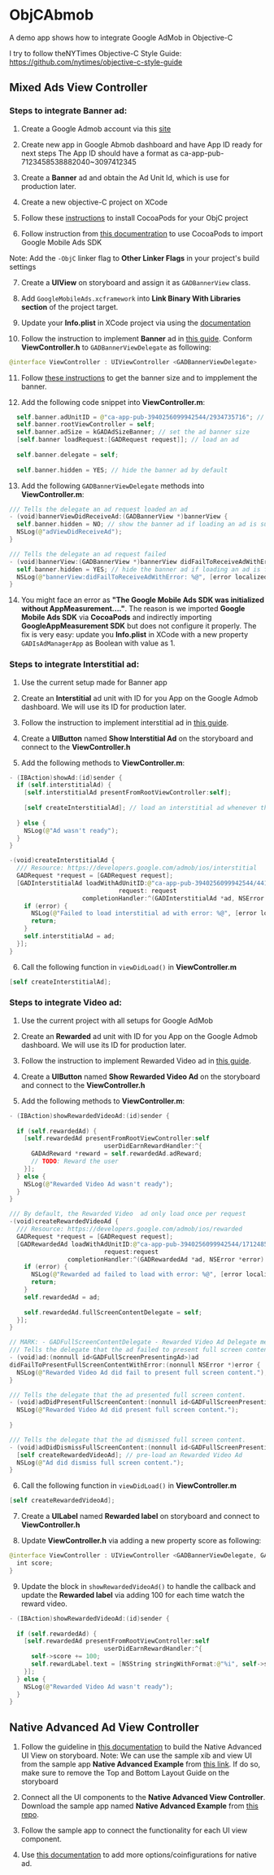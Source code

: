 # ObjCAbmob
A demo app shows how to integrate Google AdMob in Objective-C

I try to follow theNYTimes Objective-C Style Guide:
https://github.com/nytimes/objective-c-style-guide


## Mixed Ads View Controller

### Steps to integrate Banner ad:

1. Create a Google Admob account via this [site](https://admob.google.com/home/?gclid=Cj0KCQjw7MGJBhD-ARIsAMZ0eeucLf-48HPMilo0v5rRjU8UXn5drQSRU-GWmHuehL5QEV7AqPK8wioaAhDbEALw_wcB)

2. Create new app in Google Abmob dashboard and have App ID ready for next steps
The App ID should have a format as ca-app-pub-7123458538882040~3097412345

3. Create a **Banner** ad and obtain the Ad Unit Id, which is use for production later.

4. Create a new objective-C project on XCode

5. Follow these [instructions](https://medium.com/@soufianerafik/how-to-add-pods-to-an-xcode-project-2994aa2abbf1) to install CocoaPods for your ObjC project

6. Follow instruction from [this documentration](https://developers.google.com/admob/ios/quick-start) to use CocoaPods to import Google Mobile Ads SDK

Note: Add the `-ObjC` linker flag to **Other Linker Flags** in your project's build settings

7. Create a **UIView** on storyboard and assign it as `GADBannerView` class. 

8. Add `GoogleMobileAds.xcframework` into **Link Binary With Libraries section** of the project target.
 
9. Update your **Info.plist** in XCode project via using the [documentation](https://developers.google.com/admob/ios/quick-start#update_your_infoplist)

10. Follow the instruction to implement **Banner** ad in [this guide](https://developers.google.com/admob/ios/banner). Conform **ViewController.h** to `GADBannerViewDelegate` as following: 

```swift
@interface ViewController : UIViewController <GADBannerViewDelegate>
```

11. Follow [these instructions](https://developers.google.com/admob/ios/banner#objective-c) to get the banner size and to impplement the banner.

12. Add the following code snippet into **ViewController.m**: 

```swift
  self.banner.adUnitID = @"ca-app-pub-3940256099942544/2934735716"; // use Test Ad ID
  self.banner.rootViewController = self;
  self.banner.adSize = kGADAdSizeBanner; // set the ad banner size
  [self.banner loadRequest:[GADRequest request]]; // load an ad
  
  self.banner.delegate = self;
  
  self.banner.hidden = YES; // hide the banner ad by default
  ```
  
13. Add the following `GADBannerViewDelegate` methods into **ViewController.m**:

```swift 
/// Tells the delegate an ad request loaded an ad
- (void)bannerViewDidReceiveAd:(GADBannerView *)bannerView {
  self.banner.hidden = NO; // show the banner ad if loading an ad is successful
  NSLog(@"adViewDidReceiveAd");
}

/// Tells the delegate an ad request failed
- (void)bannerView:(GADBannerView *)bannerView didFailToReceiveAdWithError:(NSError *)error {
  self.banner.hidden = YES; // hide the banner ad if loading an ad is failed
  NSLog(@"bannerView:didFailToReceiveAdWithError: %@", [error localizedDescription]);
}

```

14. You might face an error as **"The Google Mobile Ads SDK was initialized without AppMeasurement...."**. The reason is we imported **Google Mobile Ads SDK** via **CocoaPods** and indirectly importing **GoogleAppMeasurement SDK** but does not configure it properly. The fix is very easy: update you **Info.plist** in XCode with a new property `GADIsAdManagerApp` as Boolean with value as 1.


### Steps to integrate Interstitial ad: 

1. Use the current setup made for Banner app

2. Create an **Interstitial** ad unit with ID for you App on the Google Admob dashboard. We will use its ID for production later.

3. Follow the instruction to implement interstitial ad in [this guide](https://developers.google.com/admob/ios/interstitial).

4. Create a **UIButton** named **Show Interstitial Ad** on the storyboard and connect to the **ViewController.h**

5. Add the following methods to **ViewController.m**: 

```swift 
- (IBAction)showAd:(id)sender {
  if (self.interstitialAd) {
    [self.interstitialAd presentFromRootViewController:self];
    
    [self createInterstitialAd]; // load an interstitial ad whenever the button is clicked
    
  } else {
    NSLog(@"Ad wasn't ready");
  }
}

-(void)createInterstitialAd {
  /// Resource: https://developers.google.com/admob/ios/interstitial
  GADRequest *request = [GADRequest request];
  [GADInterstitialAd loadWithAdUnitID:@"ca-app-pub-3940256099942544/4411468910"
                              request: request
                    completionHandler:^(GADInterstitialAd *ad, NSError *error) {
    if (error) {
      NSLog(@"Failed to load interstitial ad with error: %@", [error localizedDescription]);
      return;
    }
    self.interstitialAd = ad;
  }];
}
```

6. Call the following function in `viewDidLoad()` in **ViewController.m**

```swift
[self createInterstitialAd];
```

### Steps to integrate Video ad: 

1. Use the current project with all setups for Google AdMob

2. Create an **Rewarded** ad unit with ID for you App on the Google Admob dashboard. We will use its ID for production later.

3. Follow the instruction to implement Rewarded Video ad in [this guide](https://developers.google.com/admob/ios/rewarded).

4. Create a **UIButton** named **Show Rewarded Video Ad** on the storyboard and connect to the **ViewController.h**

5. Add the following methods to **ViewController.m**: 

```swift 
- (IBAction)showRewardedVideoAd:(id)sender {
  
  if (self.rewardedAd) {
    [self.rewardedAd presentFromRootViewController:self
                          userDidEarnRewardHandler:^{
      GADAdReward *reward = self.rewardedAd.adReward;
      // TODO: Reward the user
    }];
  } else {
    NSLog(@"Rewarded Video Ad wasn't ready");
  }
}

/// By default, the Rewarded Video  ad only load once per request
-(void)createRewardedVideoAd {
  /// Resource: https://developers.google.com/admob/ios/rewarded
  GADRequest *request = [GADRequest request];
  [GADRewardedAd loadWithAdUnitID:@"ca-app-pub-3940256099942544/1712485313"
                          request:request
                completionHandler:^(GADRewardedAd *ad, NSError *error) {
    if (error) {
      NSLog(@"Rewarded ad failed to load with error: %@", [error localizedDescription]);
      return;
    }
    self.rewardedAd = ad;
    
    self.rewardedAd.fullScreenContentDelegate = self;
  }];
}

// MARK: - GADFullScreenContentDelegate - Rewarded Video Ad Delegate methods
/// Tells the delegate that the ad failed to present full screen content.
- (void)ad:(nonnull id<GADFullScreenPresentingAd>)ad
didFailToPresentFullScreenContentWithError:(nonnull NSError *)error {
  NSLog(@"Rewarded Video Ad did fail to present full screen content.");
}

/// Tells the delegate that the ad presented full screen content.
- (void)adDidPresentFullScreenContent:(nonnull id<GADFullScreenPresentingAd>)ad {
  NSLog(@"Rewarded Video Ad did present full screen content.");
  
}

/// Tells the delegate that the ad dismissed full screen content.
- (void)adDidDismissFullScreenContent:(nonnull id<GADFullScreenPresentingAd>)ad {
  [self createRewardedVideoAd]; // pre-load an Rewarded Video Ad
  NSLog(@"Ad did dismiss full screen content.");
}
```

6. Call the following function in `viewDidLoad()` in **ViewController.m**

```swift
[self createRewardedVideoAd];
```

7. Create a **UILabel** named **Rewarded label** on storyboard and connect to **ViewController.h**

8. Update **ViewController.h** via adding a new property score as following: 

```swift 
@interface ViewController : UIViewController <GADBannerViewDelegate, GADFullScreenContentDelegate> {
  int score;
}
```

9. Update the block in `showRewardedVideoAd()` to handle the callback and update the **Rewarded label** via adding 100 for each time watch the reward video.

```swift 
- (IBAction)showRewardedVideoAd:(id)sender {
  
  if (self.rewardedAd) {
    [self.rewardedAd presentFromRootViewController:self
                          userDidEarnRewardHandler:^{
      self->score += 100;
      self.rewardLabel.text = [NSString stringWithFormat:@"%i", self->score];
    }];
  } else {
    NSLog(@"Rewarded Video Ad wasn't ready");
  }
}
```

## Native Advanced Ad View Controller 

1. Follow the guideline in [this documentation](https://developers.google.com/admob/ios/native/advanced) to build the Native Advanced UI View on storyboard. 
Note: We can use the sample xib and view UI from the sample app **Native Advanced Example** from [this link](https://github.com/googleads/googleads-mobile-ios-examples/releases/tag/7.22). If do so, make sure to remove the Top and Bottom Layout Guide on the storyboard

2. Connect all the UI components to the **Native Advanced View Controller**.
Download the sample app named **Native Advanced Example** from [this repo](https://github.com/googleads/googleads-mobile-ios-examples/releases/tag/7.22).

3. Follow the sample app to connect the functionality for each UI view component.

4. Use [this documentation](https://developers.google.com/admob/ios/native/options) to add more options/coinfigurations for native ad.
